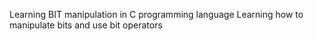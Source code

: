 Learning BIT manipulation in C programming language
Learning how to manipulate bits and use bit operators
